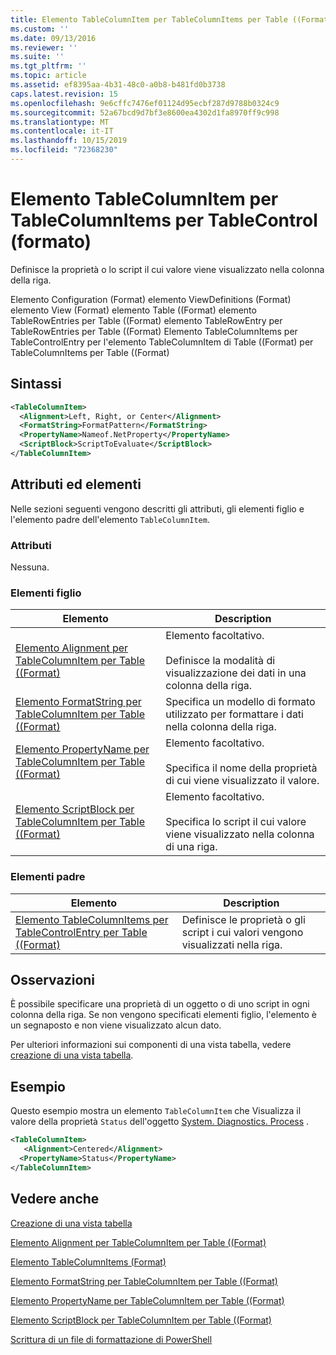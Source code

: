```yaml
---
title: Elemento TableColumnItem per TableColumnItems per Table ((Format) | Microsoft Docs
ms.custom: ''
ms.date: 09/13/2016
ms.reviewer: ''
ms.suite: ''
ms.tgt_pltfrm: ''
ms.topic: article
ms.assetid: ef8395aa-4b31-48c0-a0b8-b481fd0b3738
caps.latest.revision: 15
ms.openlocfilehash: 9e6cffc7476ef01124d95ecbf287d9788b0324c9
ms.sourcegitcommit: 52a67bcd9d7bf3e8600ea4302d1fa8970ff9c998
ms.translationtype: MT
ms.contentlocale: it-IT
ms.lasthandoff: 10/15/2019
ms.locfileid: "72368230"
---
```

# <a name="tablecolumnitem-element-for-tablecolumnitems-for-tablecontrol-format"></a>Elemento TableColumnItem per TableColumnItems per TableControl (formato)

Definisce la proprietà o lo script il cui valore viene visualizzato nella colonna della riga.

Elemento Configuration (Format) elemento ViewDefinitions (Format) elemento View (Format) elemento Table ((Format) elemento TableRowEntries per Table ((Format) elemento TableRowEntry per TableRowEntries per Table ((Format) Elemento TableColumnItems per TableControlEntry per l'elemento TableColumnItem di Table ((Format) per TableColumnItems per Table ((Format)

## <a name="syntax"></a>Sintassi

```xml
<TableColumnItem>
  <Alignment>Left, Right, or Center</Alignment>
  <FormatString>FormatPattern</FormatString>
  <PropertyName>Nameof.NetProperty</PropertyName>
  <ScriptBlock>ScriptToEvaluate</ScriptBlock>
</TableColumnItem>
```

## <a name="attributes-and-elements"></a>Attributi ed elementi

Nelle sezioni seguenti vengono descritti gli attributi, gli elementi figlio e l'elemento padre dell'elemento `TableColumnItem`.

### <a name="attributes"></a>Attributi

Nessuna.

### <a name="child-elements"></a>Elementi figlio

|Elemento|Description|
|-------------|-----------------|
|[Elemento Alignment per TableColumnItem per Table ((Format)](./alignment-element-for-tablecolumnitem-for-tablecontrol-format.md)|Elemento facoltativo.<br /><br /> Definisce la modalità di visualizzazione dei dati in una colonna della riga.|
|[Elemento FormatString per TableColumnItem per Table ((Format)](./formatstring-element-for-tablecolumnitem-for-tablecontrol-format.md)|Specifica un modello di formato utilizzato per formattare i dati nella colonna della riga.|
|[Elemento PropertyName per TableColumnItem per Table ((Format)](./propertyname-element-for-tablecolumnitem-for-tablecontrol-format.md)|Elemento facoltativo.<br /><br /> Specifica il nome della proprietà di cui viene visualizzato il valore.|
|[Elemento ScriptBlock per TableColumnItem per Table ((Format)](./scriptblock-element-for-tablecolumnitem-for-tablecontrol-format.md)|Elemento facoltativo.<br /><br /> Specifica lo script il cui valore viene visualizzato nella colonna di una riga.|

### <a name="parent-elements"></a>Elementi padre

|Elemento|Description|
|-------------|-----------------|
|[Elemento TableColumnItems per TableControlEntry per Table ((Format)](./tablecolumnitems-element-for-tablerowentry-for-tablecontrol-format.md)|Definisce le proprietà o gli script i cui valori vengono visualizzati nella riga.|

## <a name="remarks"></a>Osservazioni

È possibile specificare una proprietà di un oggetto o di uno script in ogni colonna della riga. Se non vengono specificati elementi figlio, l'elemento è un segnaposto e non viene visualizzato alcun dato.

Per ulteriori informazioni sui componenti di una vista tabella, vedere [creazione di una vista tabella](./creating-a-table-view.md).

## <a name="example"></a>Esempio

Questo esempio mostra un elemento `TableColumnItem` che Visualizza il valore della proprietà `Status` dell'oggetto [System. Diagnostics. Process](/dotnet/api/System.Diagnostics.Process) .

```xml
<TableColumnItem>
   <Alignment>Centered</Alignment>
  <PropertyName>Status</PropertyName>
</TableColumnItem>

```

## <a name="see-also"></a>Vedere anche

[Creazione di una vista tabella](./creating-a-table-view.md)

[Elemento Alignment per TableColumnItem per Table ((Format)](./alignment-element-for-tablecolumnitem-for-tablecontrol-format.md)

[Elemento TableColumnItems (Format)](./tablecolumnitems-element-for-tablerowentry-for-tablecontrol-format.md)

[Elemento FormatString per TableColumnItem per Table ((Format)](./formatstring-element-for-tablecolumnitem-for-tablecontrol-format.md)

[Elemento PropertyName per TableColumnItem per Table ((Format)](./propertyname-element-for-tablecolumnitem-for-tablecontrol-format.md)

[Elemento ScriptBlock per TableColumnItem per Table ((Format)](./scriptblock-element-for-tablecolumnitem-for-tablecontrol-format.md)

[Scrittura di un file di formattazione di PowerShell](./writing-a-powershell-formatting-file.md)
